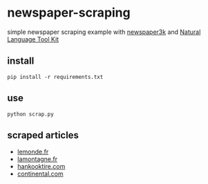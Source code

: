 # newspaper-scraping

simple newspaper scraping example with [newspaper3k](https://newspaper.readthedocs.io) and [Natural Language Tool Kit](https://www.nltk.org/)

## install

```
pip install -r requirements.txt
```

## use

```
python scrap.py
```

## scraped articles

* [lemonde.fr](scraped-articles/lemonde.fr.md)
* [lamontagne.fr](scraped-articles/lamontagne.fr.md)
* [hankooktire.com](scraped-articles/hankooktire.com.md)
* [continental.com](scraped-articles/continental.com.md)
